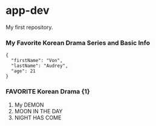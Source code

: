# app-dev
My first repository.

### **My Favorite Korean Drama Series and Basic Info**
```
{
  "firstName": "Von",
  "lastName": "Audrey",
  "age": 21
}
```
### FAVORITE Korean Drama {1}
1. My DEMON
2. MOON IN THE DAY
3. NIGHT HAS COME
   
